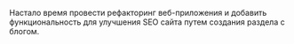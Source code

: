 Настало время провести рефакторинг веб-приложения и добавить функциональность для улучшения SEO сайта путем создания раздела с блогом.